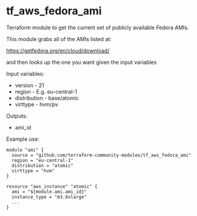 tf_aws_fedora_ami
=================

Terraform module to get the current set of publicly available Fedora AMIs.

This module grabs all of the AMIs listed at:

   https://getfedora.org/en/cloud/download/

and then looks up the one you want given the input variables

Input variables:

  * version - 21
  * region - E.g. eu-central-1
  * distribution - base/atomic
  * virttype - hvm/pv

Outputs:

  * ami_id

Example use:

    module "ami" {
      source = "github.com/terraform-community-modules/tf_aws_fedora_ami"
      region = "eu-central-1"
      distribution = "atomic"
      virttype = "hvm"
    }

    resource "aws_instance" "atomic" {
      ami = "${module.ami.ami_id}"
      instance_type = "m3.8xlarge"
      ...
    }

